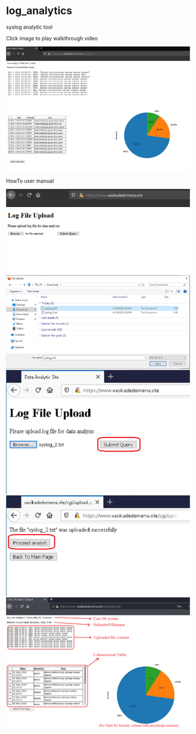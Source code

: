 # log_analytics
syslog analytic tool

Click image to play walkthrough video

[![Watch the video](https://github.com/scheehan/log_analytics/blob/master/tmp/win_ui_output.png)](https://youtu.be/WKhBria18cM)

HowTo user manual


![Image of screenshot](https://github.com/scheehan/log_analytics/blob/master/images/UI_upload.png)
![Image of screenshot](https://github.com/scheehan/log_analytics/blob/master/images/browse_file.png)
![Image of screenshot](https://github.com/scheehan/log_analytics/blob/master/images/selected_file_h.png)
![Image of screenshot](https://github.com/scheehan/log_analytics/blob/master/images/upload_success_h.png)
![Image of screenshot](https://github.com/scheehan/log_analytics/blob/master/images/linux_ui_output_exp.png)

